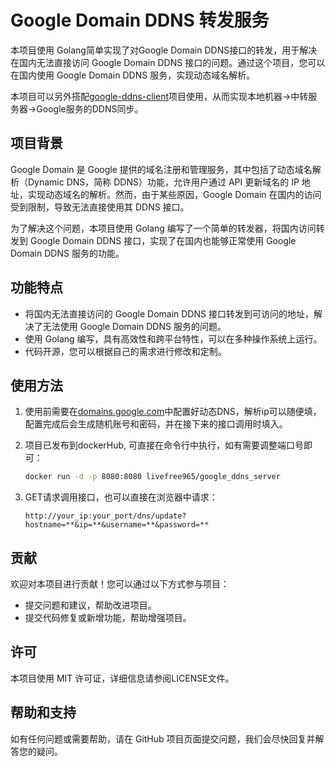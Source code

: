 # Google Domain DDNS 转发服务

本项目使用 Golang简单实现了对Google Domain DDNS接口的转发，用于解决在国内无法直接访问 Google Domain DDNS 接口的问题。通过这个项目，您可以在国内使用 Google Domain DDNS 服务，实现动态域名解析。

本项目可以另外搭配[google-ddns-client](https://github.com/livefree965/google-ddns-client)项目使用，从而实现本地机器->中转服务器->Google服务的DDNS同步。

## 项目背景

Google Domain 是 Google 提供的域名注册和管理服务，其中包括了动态域名解析（Dynamic DNS，简称 DDNS）功能，允许用户通过 API 更新域名的 IP 地址，实现动态域名的解析。然而，由于某些原因，Google Domain 在国内的访问受到限制，导致无法直接使用其 DDNS 接口。

为了解决这个问题，本项目使用 Golang 编写了一个简单的转发器，将国内访问转发到 Google Domain DDNS 接口，实现了在国内也能够正常使用 Google Domain DDNS 服务的功能。

## 功能特点

- 将国内无法直接访问的 Google Domain DDNS 接口转发到可访问的地址，解决了无法使用 Google Domain DDNS 服务的问题。
- 使用 Golang 编写，具有高效性和跨平台特性，可以在多种操作系统上运行。
- 代码开源，您可以根据自己的需求进行修改和定制。

## 使用方法

1. 使用前需要在[domains.google.com](https://domains.google.com/)中配置好动态DNS，解析ip可以随便填，配置完成后会生成随机账号和密码，并在接下来的接口调用时填入。

2. 项目已发布到dockerHub, 可直接在命令行中执行，如有需要调整端口号即可：
   
   ```bash
   docker run -d -p 8080:8080 livefree965/google_ddns_server
   ```

3. GET请求调用接口，也可以直接在浏览器中请求：
   
   ```
   http://your_ip:your_port/dns/update?hostname=**&ip=**&username=**&password=**
   ```

## 贡献

欢迎对本项目进行贡献！您可以通过以下方式参与项目：

- 提交问题和建议，帮助改进项目。
- 提交代码修复或新增功能，帮助增强项目。

## 许可

本项目使用 MIT 许可证，详细信息请参阅LICENSE文件。

## 帮助和支持

如有任何问题或需要帮助，请在 GitHub 项目页面提交问题，我们会尽快回复并解答您的疑问。

